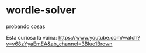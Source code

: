# wordle-solver
probando cosas

Esta curiosa la vaina: https://www.youtube.com/watch?v=v68zYyaEmEA&ab_channel=3Blue1Brown


